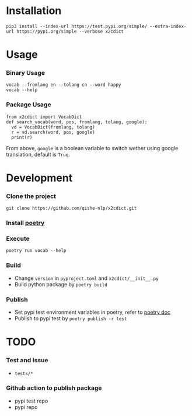 # Installation

```
pip3 install --index-url https://test.pypi.org/simple/ --extra-index-url https://pypi.org/simple --verbose x2cdict 
```

# Usage

### Binary Usage

```
vocab --fromlang en --tolang cn --word happy
vocab --help
```

### Package Usage
```
from x2cdict import VocabDict
def search_vocab(word, pos, fromlang, tolang, google):
  vd = VocabDict(fromlang, tolang)
  r = vd.search(word, pos, google)
  print(r)
```

From above, `google` is a boolean variable to switch wether using google translation, default is `True`.


# Development

### Clone the project
```
git clone https://github.com/qishe-nlp/x2cdict.git
```

### Install [poetry](https://python-poetry.org/docs/)


### Execute
```
poetry run vocab --help
```

### Build
* Change `version` in `pyproject.toml` and `x2cdict/__init__.py`
* Build python package by `poetry build`

### Publish
* Set pypi test environment variables in poetry, refer to [poetry doc](https://python-poetry.org/docs/repositories/)
* Publish to pypi test by `poetry publish -r test`


# TODO

### Test and Issue
* `tests/*`

### Github action to publish package
* pypi test repo
* pypi repo
